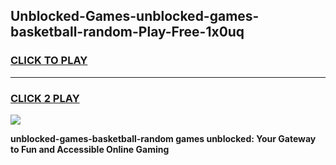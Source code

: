
## Unblocked-Games-unblocked-games-basketball-random-Play-Free-1x0uq
<h3>
<a href="https://premium76.site?title=unblocked-games-basketball-random&ref=21A">CLICK TO PLAY</a></h3>
<hr>

<h3>
<a href="https://premium76.site?title=unblocked-games-basketball-random&ref=21A">CLICK 2 PLAY</a>
  
</h3>

<a href="https://premium76.site?title=unblocked-games-basketball-random&ref=21A"><img src="https://clearcache.store/games.png"></a>


**unblocked-games-basketball-random games unblocked: Your Gateway to Fun and Accessible Online Gaming**
